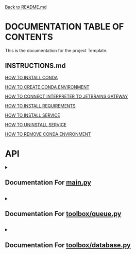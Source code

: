[Back to README.md](/README.md)

# DOCUMENTATION TABLE OF CONTENTS #

This is the documentation for the project Template.

## INSTRUCTIONS.md ##

[HOW TO INSTALL CONDA](/docs/INSTRUCTIONS.md#how-to-install-conda)

[HOW TO CREATE CONDA ENVIRONMENT](/docs/INSTRUCTIONS.md#how-to-create-conda-environment)

[HOW TO CONNECT INTERPRETER TO JETBRAINS GATEWAY](/docs/INSTRUCTIONS.md#how-to-connect-interpreter-to-jetbrains-gateway)

[HOW TO INSTALL REQUIREMENTS](/docs/INSTRUCTIONS.md#how-to-install-requirements)

[HOW TO INSTALL SERVICE](/docs/INSTRUCTIONS.md#how-to-install-service)

[HOW TO UNINSTALL SERVICE](/docs/INSTRUCTIONS.md#how-to-uninstall-service)

[HOW TO REMOVE CONDA ENVIRONMENT](/docs/INSTRUCTIONS.md#how-to-remove-conda-environment)

# API #


<details>
<summary>

## Documentation For [main.py](/docs/MAIN.md)

</summary>


<details>
<summary>



### [class Test](/docs/MAIN.md#test) ###



</summary>

[class Test:](./../main.py#L4) 

Notes

```python
    This is a test class, it is used to test the documentation generator
```

Examples

```python
    test_contact = Test.Test_Contact("123-456-7890", 1234)
    test_object = Test("Bill", 20, test_contact)
    print(test_object)
```

References

```python
    No Links
```



</details>


<details>
<summary>



### [class Test.Test_Contact](/docs/MAIN.md#testtest_contact) ###



</summary>

[class Test_Contact:](./../main.py#L20) 

Notes

```python
        This is a test class, it is used to test the documentation generator
```

Examples

```python
        test_contact = Test.Test_Contact("123-456-7890", 1234)
        print(test_contact)
```

References

```python
        No Links
```



</details>


<details>
<summary>



### [function Test.Test_Contact.__init__](/docs/MAIN.md#testtest_contact__init__) ###



</summary>

[def __init__(self, phone: str, address: int):](./../main.py#L36) 

Notes

```python
            This function is called when the object is created
```

Parameters

```python
            phone : str
                The phone number of the person to greet
            address : int
                The address of the person to greet
```

Returns

```python
            None
                This function does not return anything
```

Examples

```python
            address_object = Test.Test_Contact("123-456-7890", 1234)
```

References

```python
            No Links
```



</details>


<details>
<summary>



### [function Test.Test_Contact.__str__](/docs/MAIN.md#testtest_contact__str__) ###



</summary>

[def __str__(self):](./../main.py#L63) 

Notes

```python
            This function is called when the object is printed
```

Parameters

```python
            None
```

Returns

```python
            str
                This function returns a string representation of the object
```

Examples

```python
            address_object = Test.Test_Contact("123-456-7890", 1234)
            print(address_object)
```

References

```python
            No Links
```



</details>


<details>
<summary>



### [function Test.__init__](/docs/MAIN.md#test__init__) ###



</summary>

[def __init__(self, name: str, age: int, contact: Test_Contact):](./../main.py#L90) 

Notes

```python
        This function is called when the object is created
```

Parameters

```python
        name : str
            The name of the person to greet
        age : int
            The age of the person to greet
```

Returns

```python
        None
            This function does not return anything
```

Examples

```python
        test_object = Test("Bill", 20)
```

References

```python
        No Links
```



</details>


<details>
<summary>



### [function Test.__str__](/docs/MAIN.md#test__str__) ###



</summary>

[def __str__(self):](./../main.py#L119) 

Notes

```python
        This function is called when the object is printed
```

Parameters

```python
        None
```

Returns

```python
        str
            This function returns a string representation of the object
```

Examples

```python
        test_object = Test("Bill", 20)
        print(test_object)
```

References

```python
        No Links
```



</details>


<details>
<summary>



### [function print_hi](/docs/MAIN.md#print_hi) ###



</summary>

[def print_hi(name: str) -> None:](./../main.py#L146) 

Notes

```python
        ello
```

Parameters

```python
        name : str
            The name of the person to greet
```

Returns

```python
        None
            This function does not return anything
```

Examples

```python
        print_hi('PyCharm')
```

References

```python
        https://www.jetbrains.com/help/pycharm/creating-and-running-your-first-python-project.html
```



</details>

<br></details>


<details>
<summary>

## Documentation For [toolbox/queue.py](/docs/TOOLBOX-QUEUE.md)

</summary>


<details>
<summary>



### [class Queue](/docs/TOOLBOX-QUEUE.md#queue) ###



</summary>

[class Queue:](./../toolbox/queue.py#L2) 

Notes

```python
    A queue is a data structure that follows the First In First Out (FIFO) principle.
    This means that the first item added to the queue will be the first item removed from the queue.
    A queue can be implemented using a list or a linked list.
```

Examples

```python
    queue = Queue([1, 2, 3, 4, 5], 10)

    a = queue.dequeue()
    print(a)
```

References

```python
    https://en.wikipedia.org/wiki/Queue_(abstract_data_type)
```



</details>


<details>
<summary>



### [function Queue.__init__](/docs/TOOLBOX-QUEUE.md#queue__init__) ###



</summary>

[def __init__(self, queue_list: list = None, max_size: int = None):](./../toolbox/queue.py#L30) 

Notes

```python
        If the queue_list is not None, then the queue will be initialized with the list
        If the max_size is not None, then the queue will be initialized with the max_size
```

Returns

```python
        None
```

Examples

```python
        queue = Queue([1, 2, 3, 4, 5], 10)

        a = queue.dequeue()
        print(a)
```



</details>


<details>
<summary>



### [function Queue.enqueue](/docs/TOOLBOX-QUEUE.md#queueenqueue) ###



</summary>

[def enqueue(self, item):](./../toolbox/queue.py#L61) 

Notes

```python
        Adds the item to the end of the queue
```

Returns

```python
        None
```

Examples

```python
        queue = Queue(max_size=10)

        queue.enqueue(1)
        queue.enqueue(2)
        queue.enqueue(3)
        print(queue)
```



</details>


<details>
<summary>



### [function Queue.dequeue](/docs/TOOLBOX-QUEUE.md#queuedequeue) ###



</summary>

[def dequeue(self):](./../toolbox/queue.py#L90) 

Notes

```python
        Removes the first item from the queue
```

Returns

```python
        item: any
            The item that was removed from the queue
```

Examples

```python
        queue = Queue(max_size=10)

        queue.enqueue(1)
        queue.enqueue(2)
        queue.enqueue(3)

        a = queue.dequeue()
        print(a)
```



</details>


<details>
<summary>



### [function Queue.size](/docs/TOOLBOX-QUEUE.md#queuesize) ###



</summary>

[def size(self) -> int:](./../toolbox/queue.py#L118) 

Notes

```python
        Returns the size of the queue
```

Returns

```python
        size: int
            The size of the queue
```

Examples

```python
        queue = Queue(max_size=10)

        queue.enqueue(1)
        queue.enqueue(2)
        queue.enqueue(3)

        print(queue.size())
```



</details>


<details>
<summary>



### [function Queue.is_empty](/docs/TOOLBOX-QUEUE.md#queueis_empty) ###



</summary>

[def is_empty(self) -> bool:](./../toolbox/queue.py#L146) 

Notes

```python
        Returns True if the queue is empty, False otherwise
```

Returns

```python
        is_empty: bool
            True if the queue is empty, False otherwise
```

Examples

```python
        queue = Queue(max_size=10)

        queue.enqueue(1)
        queue.enqueue(2)

        print(queue.is_empty())
```



</details>


<details>
<summary>



### [function Queue.peek](/docs/TOOLBOX-QUEUE.md#queuepeek) ###



</summary>

[def peek(self):](./../toolbox/queue.py#L173) 

Notes

```python
        Returns the first item in the queue without removing it
```

Returns

```python
        item: any
            The first item in the queue
```

Examples

```python
        queue = Queue(max_size=10)

        queue.enqueue(1)
        queue.enqueue(2)
        queue.enqueue(3)

        a = queue.peek()
        print(a)
```



</details>


<details>
<summary>



### [function Queue.get_list](/docs/TOOLBOX-QUEUE.md#queueget_list) ###



</summary>

[def get_list(self):](./../toolbox/queue.py#L201) 

Notes

```python
        Returns the list of items in the queue
```

Returns

```python
        list: list
            The list of items in the queue
```

Examples

```python
        queue = Queue(max_size=10)

        queue.enqueue(1)
        queue.enqueue(2)
        queue.enqueue(3)

        a = queue.get_list()
        print(a)
```



</details>


<details>
<summary>



### [function Queue.__len__](/docs/TOOLBOX-QUEUE.md#queue__len__) ###



</summary>

[def __len__(self):](./../toolbox/queue.py#L230) 

Notes

```python
        Returns the size of the queue
```

Returns

```python
        size: int
            The size of the queue
```

Examples

```python
        queue = Queue(max_size=10)

        queue.enqueue(1)
        queue.enqueue(2)

        print(len(queue))
```



</details>


<details>
<summary>



### [function Queue.copy](/docs/TOOLBOX-QUEUE.md#queuecopy) ###



</summary>

[def copy(self):](./../toolbox/queue.py#L256) 

Notes

```python
        Returns a copy of the queue
```

Returns

```python
        new_queue: Queue
            A copy of the queue
```

Examples

```python
        queue = Queue(max_size=10)

        queue.enqueue(1)
        queue.enqueue(2)
        queue.enqueue(3)

        new_queue = queue.copy()
        print(new_queue)
```



</details>


<details>
<summary>



### [function Queue.__copy__](/docs/TOOLBOX-QUEUE.md#queue__copy__) ###



</summary>

[def __copy__(self):](./../toolbox/queue.py#L288) 

Notes

```python
        Returns a copy of the queue
```

Returns

```python
        new_queue: Queue
            A copy of the queue
```

Examples

```python
        queue = Queue(max_size=10)

        queue.enqueue(1)
        queue.enqueue(2)
        queue.enqueue(3)

        new_queue = queue.copy()
        print(new_queue)
```



</details>


<details>
<summary>



### [function Queue.__eq__](/docs/TOOLBOX-QUEUE.md#queue__eq__) ###



</summary>

[def __eq__(self, other):](./../toolbox/queue.py#L317) 

Notes

```python
        Returns True if the queues are equal, False otherwise
```

Returns

```python
        is_equal: bool
            True if the queues are equal, False otherwise
```

Examples

```python
        queue = Queue([1, 2, 3, 4, 5], max_size=10)
        other = Queue([1, 2, 3, 4, 5], max_size=10)

        print(queue == other)
```



</details>


<details>
<summary>



### [function Queue.__ne__](/docs/TOOLBOX-QUEUE.md#queue__ne__) ###



</summary>

[def __ne__(self, other):](./../toolbox/queue.py#L348) 

Notes

```python
        Returns True if the queues are not equal, False otherwise
```

Returns

```python
        is_not_equal: bool
            True if the queues are not equal, False otherwise
```

Examples

```python
        queue = Queue([1, 2, 3, 4, 5], max_size=10)
        other = Queue([1, 2, 3, 4, 5], max_size=10)

        print(queue != other)
```



</details>


<details>
<summary>



### [function Queue.__getitem__](/docs/TOOLBOX-QUEUE.md#queue__getitem__) ###



</summary>

[def __getitem__(self, index):](./../toolbox/queue.py#L373) 

Notes

```python
        Returns the item at the given index
```

Returns

```python
        item: any
            The item at the given index
```

Examples

```python
        queue = Queue([1, 2, 3, 4, 5], max_size=10)

        print(queue[2])
```



</details>


<details>
<summary>



### [function Queue.__setitem__](/docs/TOOLBOX-QUEUE.md#queue__setitem__) ###



</summary>

[def __setitem__(self, index, value):](./../toolbox/queue.py#L397) 

Notes

```python
        Sets the item at the given index to the given value
```

Returns

```python
        None
```

Examples

```python
        queue = Queue([1, 2, 3, 4, 5], max_size=10)

        queue[2] = 10
        print(queue)
```



</details>


<details>
<summary>



### [function Queue.__delitem__](/docs/TOOLBOX-QUEUE.md#queue__delitem__) ###



</summary>

[def __delitem__(self, index):](./../toolbox/queue.py#L423) 

Notes

```python
        Deletes the item at the given index
```

Returns

```python
        None
```

Examples

```python
        queue = Queue([1, 2, 3, 4, 5], max_size=10)

        del queue[2]
        print(queue)
```



</details>


<details>
<summary>



### [function Queue.__iter__](/docs/TOOLBOX-QUEUE.md#queue__iter__) ###



</summary>

[def __iter__(self):](./../toolbox/queue.py#L447) 

Notes

```python
        Returns an iterator for the queue
```

Returns

```python
        iter: iter
            An iterator for the queue
```

Examples

```python
        queue = Queue([1, 2, 3, 4, 5], max_size=10)

        for item in queue:
            print(item)
```



</details>


<details>
<summary>



### [function Queue.__reversed__](/docs/TOOLBOX-QUEUE.md#queue__reversed__) ###



</summary>

[def __reversed__(self):](./../toolbox/queue.py#L471) 

Notes

```python
        Returns an iterator for the queue in reverse order
```

Returns

```python
        reversed: iter
            An iterator for the queue in reverse order
```

Examples

```python
        queue = Queue([1, 2, 3, 4, 5], max_size=10)

        for item in reversed(queue):
            print(item)
```



</details>


<details>
<summary>



### [function Queue.__contains__](/docs/TOOLBOX-QUEUE.md#queue__contains__) ###



</summary>

[def __contains__(self, item):](./../toolbox/queue.py#L495) 

Notes

```python
        Returns True if the item is in the queue, False otherwise
```

Returns

```python
        is_in: bool
            True if the item is in the queue, False otherwise
```

Examples

```python
        queue = Queue([1, 2, 3, 4, 5], max_size=10)

        print(1 in queue)
```



</details>


<details>
<summary>



### [function Queue.__add__](/docs/TOOLBOX-QUEUE.md#queue__add__) ###



</summary>

[def __add__(self, other):](./../toolbox/queue.py#L519) 

Notes

```python
        Returns a new queue with the items from both queues
```

Returns

```python
        new_queue: Queue
            A new queue with the items from both queues
```

Examples

```python
        queue = Queue([1, 2, 3, 4, 5], max_size=10)
        other = Queue([6, 7, 8, 9, 10], max_size=10)

        new_queue = queue + other
        print(new_queue)
```



</details>


<details>
<summary>



### [function Queue.__iadd__](/docs/TOOLBOX-QUEUE.md#queue__iadd__) ###



</summary>

[def __iadd__(self, other):](./../toolbox/queue.py#L550) 

Notes

```python
        Returns this queue with the items from both queues
```

Returns

```python
        self: Queue
            This queue with the items from both queues
```

Examples

```python
        queue = Queue([1, 2, 3, 4, 5], max_size=10)
        other = Queue([6, 7, 8, 9, 10], max_size=10)

        queue += other
        print(queue)
```



</details>


<details>
<summary>



### [function Queue.__mul__](/docs/TOOLBOX-QUEUE.md#queue__mul__) ###



</summary>

[def __mul__(self, other):](./../toolbox/queue.py#L578) 

Notes

```python
        Returns a new queue with the items from this queue repeated the given number of times
```

Returns

```python
        new_queue: Queue
            A new queue with the items from this queue repeated the given number of times
```

Examples

```python
        queue = Queue([1, 2, 3, 4, 5], max_size=10)

        new_queue = queue * 3
        print(new_queue)
```



</details>


<details>
<summary>



### [function Queue.__imul__](/docs/TOOLBOX-QUEUE.md#queue__imul__) ###



</summary>

[def __imul__(self, other):](./../toolbox/queue.py#L607) 

Notes

```python
        Returns this queue with the items from this queue repeated the given number of times
```

Returns

```python
        self: Queue
            This queue with the items from this queue repeated the given number of times
```

Examples

```python
        queue = Queue([1, 2, 3, 4, 5], max_size=10)

        queue *= 3
        print(queue)
```



</details>


<details>
<summary>



### [function Queue.__str__](/docs/TOOLBOX-QUEUE.md#queue__str__) ###



</summary>

[def __str__(self):](./../toolbox/queue.py#L636) 

Notes

```python
        Returns a string representation of the queue
```

Returns

```python
        string: str
            A string representation of the queue
```

Examples

```python
        queue = Queue([1, 2, 3, 4, 5], max_size=10)

        print(queue)
```



</details>

<br></details>


<details>
<summary>

## Documentation For [toolbox/database.py](/docs/TOOLBOX-DATABASE.md)

</summary>


<details>
<summary>



### [function slugify](/docs/TOOLBOX-DATABASE.md#slugify) ###



</summary>

[def slugify(value, allow_unicode=False):](./../toolbox/database.py#L7) 

Notes

```python
    This function is used to slugify strings, which basically means to remove all special characters and replace them with dashes.
    This is useful for creating file names from strings.
```

Parameters

```python
    value : str
        The string to be slugified
    allow_unicode : bool
        Whether or not to allow unicode characters
```

Returns

```python
    str
        The slugified string
```

Examples

```python
    a = slugify('Hello World')
```

References

```python
    https://github.com/django/django/blob/master/django/utils/text.py
```



</details>


<details>
<summary>



### [function get](/docs/TOOLBOX-DATABASE.md#get) ###



</summary>

[def get(name: str) -> object | None:](./../toolbox/database.py#L43) 

Notes

```python
    This function is used to load objects from the database folder
```

Parameters

```python
    name : str
        The name of the file to be loaded
```

Returns

```python
    object or None
        The object loaded from the file, could be anything
```

Examples

```python
    spreadsheet_data = get('spreadsheet_people')
```

References

```python
    No Links
```



</details>


<details>
<summary>



### [function save](/docs/TOOLBOX-DATABASE.md#save) ###



</summary>

[def save(name: str, data: any) -> None:](./../toolbox/database.py#L74) 

Notes

```python
    This function is used to save objects to the database folder
```

Parameters

```python
    name : str
        The name of the file to be saved
    data : any
        The data to be saved
```

Returns

```python
    None
        This function does not return anything
```

Examples

```python
    spreadsheet_data = {"People": ["Bill", "Kent", "Steve"], "Ages": [20, 30, 40]}

    save('spreadsheet_people', spreadsheet_data)
```

References

```python
    No Links
```



</details>


<details>
<summary>



### [function delete_database](/docs/TOOLBOX-DATABASE.md#delete_database) ###



</summary>

[def delete_database(name: str) -> object | None:](./../toolbox/database.py#L109) 

Notes

```python
    This function is used to delete objects from the database folder
```

Parameters

```python
    name : str
        The name of the file to be deleted
```

Returns

```python
    object or None
        The object loaded from the file, could be anything
```

Examples

```python
    spreadsheet_data = {"People": ["Bill", "Kent", "Steve"], "Ages": [20, 30, 40]}

    save('spreadsheet_people', spreadsheet_data)

    delete_database('spreadsheet_people')
```

References

```python
    No Links
```



</details>


<details>
<summary>



### [function save_key](/docs/TOOLBOX-DATABASE.md#save_key) ###



</summary>

[def save_key(platform: str, key: str, override: bool = False) -> None:](./../toolbox/database.py#L147) 

Notes

```python
    This function is used to save keys in a secure location
```

Parameters

```python
    platform: str
        The name of the platform to be saved (e.g. 'google')
    key: str
        The key to be saved (e.g. '<google_api_key>')
    override: bool
        Whether or not to override the key if it already exists
```

Returns

```python
    None
        This function does not return anything
```

Examples

```python
    save_key('google', '<google_api_key>')
```

References

```python
    https://www.nylas.com/blog/making-use-of-environment-variables-in-python/
```



</details>


<details>
<summary>



### [function load_key](/docs/TOOLBOX-DATABASE.md#load_key) ###



</summary>

[def load_key(platform: str) -> str | None:](./../toolbox/database.py#L194) 

Notes

```python
        This function is used to load keys from a secure location
```

Parameters

```python
        platform: str
            The key to be loaded (e.g. '<google_api_key>')
```

Returns

```python
        str or None
            This function returns the key if it exists, otherwise it returns None
```

Examples

```python
        key = load_key('google')
```

References

```python
        https://www.nylas.com/blog/making-use-of-environment-variables-in-python/
```



</details>

<br></details>

